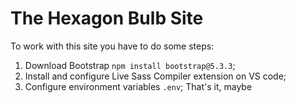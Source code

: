 # The Hexagon Bulb Site

To work with this site you have to do some steps:
1. Download Bootstrap ```npm install bootstrap@5.3.3```;
2. Install and configure Live Sass Compiler extension on VS code;
3. Configure environment variables `.env`;
That's it, maybe
